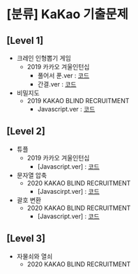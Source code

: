 # [분류] KaKao 기출문제

## [Level 1]
* 크레인 인형뽑기 게임
    * 2019 카카오 겨울인턴십
        * 풀어서 푼.ver : [코드](https://github.com/ss-won/For-Coding-Test/blob/master/KaKao/code/%5BLevel1%5D%ED%81%AC%EB%A0%88%EC%9D%B8%20%EC%9D%B8%ED%98%95%EB%BD%91%EA%B8%B0%20%EA%B2%8C%EC%9E%84-1.js)
        * 간결.ver : [코드](https://github.com/ss-won/For-Coding-Test/blob/master/KaKao/code/%5BLevel1%5D%ED%81%AC%EB%A0%88%EC%9D%B8%20%EC%9D%B8%ED%98%95%20%EB%BD%91%EA%B8%B0%20%EA%B2%8C%EC%9E%84-2.js)
* 비밀지도
    * 2019 KAKAO BLIND RECRUITMENT
        * Javascript.ver : [코드](https://github.com/ss-won/For-Coding-Test/blob/master/KaKao/code/%5BLevel1%5D%EB%B9%84%EB%B0%80%EC%A7%80%EB%8F%84.js)

## [Level 2]
* 튜플
    * 2019 카카오 겨울인턴십 
        * [Javascript.ver] : [코드](https://github.com/ss-won/For-Coding-Test/blob/master/KaKao/code/%5BLevel2%5D%ED%8A%9C%ED%94%8C.js)
* 문자열 압축
    * 2020 KAKAO BLIND RECRUITMENT
        * [Javascirpt.ver] : [코드](https://github.com/ss-won/For-Coding-Test/blob/master/KaKao/code/%5BLevle2%5D%EB%AC%B8%EC%9E%90%EC%97%B4%20%EC%95%95%EC%B6%95.js)
* 괄호 변환
    * 2020 KAKAO BLIND RECRUITMENT
        * [Javascript.ver] : [코드](https://github.com/ss-won/For-Coding-Test/blob/master/KaKao/code/%5BLevel2%5D%EA%B4%84%ED%98%B8%20%EB%B3%80%ED%99%98.js)

## [Level 3]
* 자물쇠와 열쇠
    * 2020 KAKAO BLIND RECRUITMENT

